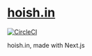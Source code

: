 # [hoish.in](https://hoish.in)

[![CircleCI](https://circleci.com/gh/Hoishin/hoish.in.svg?style=svg)](https://circleci.com/gh/Hoishin/hoish.in)

hoish.in, made with Next.js
